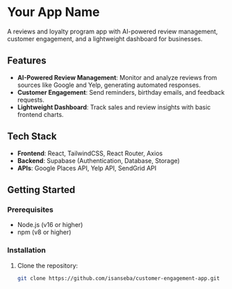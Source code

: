 # Your App Name

A reviews and loyalty program app with AI-powered review management, customer engagement, and a lightweight dashboard for businesses.

## Features

- **AI-Powered Review Management**: Monitor and analyze reviews from sources like Google and Yelp, generating automated responses.
- **Customer Engagement**: Send reminders, birthday emails, and feedback requests.
- **Lightweight Dashboard**: Track sales and review insights with basic frontend charts.

## Tech Stack

- **Frontend**: React, TailwindCSS, React Router, Axios
- **Backend**: Supabase (Authentication, Database, Storage)
- **APIs**: Google Places API, Yelp API, SendGrid API

## Getting Started

### Prerequisites

- Node.js (v16 or higher)
- npm (v8 or higher)

### Installation

1. Clone the repository:
   ```bash
   git clone https://github.com/isanseba/customer-engagement-app.git